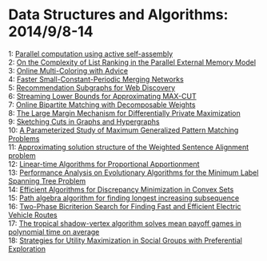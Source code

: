 # Data Structures and Algorithms: 2014/9/8-14  
1: [Parallel computation using active self-assembly](https://doi.org/10.48550/arXiv.1405.0527)  
2: [On the Complexity of List Ranking in the Parallel External Memory Model](https://doi.org/10.48550/arXiv.1406.3279)  
3: [Online Multi-Coloring with Advice](https://doi.org/10.48550/arXiv.1409.1722)  
4: [Faster Small-Constant-Periodic Merging Networks](https://doi.org/10.48550/arXiv.1409.1749)  
5: [Recommendation Subgraphs for Web Discovery](https://doi.org/10.48550/arXiv.1409.2042)  
6: [Streaming Lower Bounds for Approximating MAX-CUT](https://doi.org/10.48550/arXiv.1409.2138)  
7: [Online Bipartite Matching with Decomposable Weights](https://doi.org/10.48550/arXiv.1409.2139)  
8: [The Large Margin Mechanism for Differentially Private Maximization](https://doi.org/10.48550/arXiv.1409.2177)  
9: [Sketching Cuts in Graphs and Hypergraphs](https://doi.org/10.48550/arXiv.1409.2391)  
10: [A Parameterized Study of Maximum Generalized Pattern Matching Problems](https://doi.org/10.48550/arXiv.1409.2398)  
11: [Approximating solution structure of the Weighted Sentence Alignment  problem](https://doi.org/10.48550/arXiv.1409.2433)  
12: [Linear-time Algorithms for Proportional Apportionment](https://doi.org/10.48550/arXiv.1409.2603)  
13: [Performance Analysis on Evolutionary Algorithms for the Minimum Label  Spanning Tree Problem](https://doi.org/10.48550/arXiv.1409.1073)  
14: [Efficient Algorithms for Discrepancy Minimization in Convex Sets](https://doi.org/10.48550/arXiv.1409.2913)  
15: [Path algebra algorithm for finding longest increasing subsequence](https://doi.org/10.48550/arXiv.1409.2928)  
16: [Two-Phase Bicriterion Search for Finding Fast and Efficient Electric  Vehicle Routes](https://doi.org/10.48550/arXiv.1409.3192)  
17: [The tropical shadow-vertex algorithm solves mean payoff games in  polynomial time on average](https://doi.org/10.48550/arXiv.1406.5433)  
18: [Strategies for Utility Maximization in Social Groups with Preferential  Exploration](https://doi.org/10.48550/arXiv.1409.3225)  